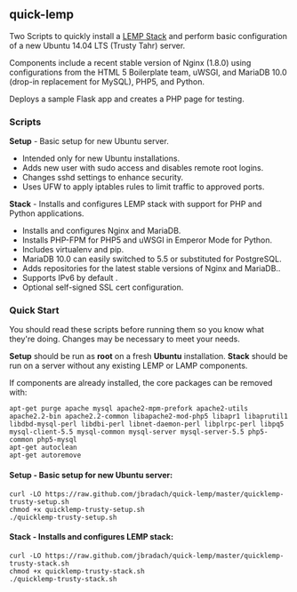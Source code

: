 ## quick-lemp
Two Scripts to quickly install a [LEMP Stack](https://lemp.io) and perform basic configuration of a new Ubuntu 14.04 LTS (Trusty Tahr) server.

Components include a recent stable version of Nginx (1.8.0) using configurations from the HTML 5 Boilerplate team, uWSGI, and MariaDB 10.0 (drop-in replacement for MySQL), PHP5, and Python.

Deploys a sample Flask app and creates a PHP page for testing.


### Scripts
__Setup__ - Basic setup for new Ubuntu server.
  * Intended only for new Ubuntu installations.
  * Adds new user with sudo access and disables remote root logins.
  * Changes sshd settings to enhance security.
  * Uses UFW to apply iptables rules to limit traffic to approved ports.

__Stack__ - Installs and configures LEMP stack with support for PHP and Python applications.
  * Installs and configures Nginx and MariaDB.
  * Installs PHP-FPM for PHP5 and uWSGI in Emperor Mode for Python.
  * Includes virtualenv and pip.
  * MariaDB 10.0 can easily switched to 5.5 or substituted for PostgreSQL.
  * Adds repositories for the latest stable versions of Nginx and MariaDB..
  * Supports IPv6 by default .
  * Optional self-signed SSL cert configuration.

### Quick Start
You should read these scripts before running them so you know what they're
doing. Changes may be necessary to meet your needs.

__Setup__ should be run as __root__ on a fresh __Ubuntu__ installation. __Stack__ should be run on a server without any existing LEMP or LAMP components.

If components are already installed, the core packages can be removed with:
```
apt-get purge apache mysql apache2-mpm-prefork apache2-utils apache2.2-bin apache2.2-common libapache2-mod-php5 libapr1 libaprutil1 libdbd-mysql-perl libdbi-perl libnet-daemon-perl libplrpc-perl libpq5 mysql-client-5.5 mysql-common mysql-server mysql-server-5.5 php5-common php5-mysql
apt-get autoclean
apt-get autoremove
```

#### Setup - Basic setup for new Ubuntu server:
```
curl -LO https://raw.github.com/jbradach/quick-lemp/master/quicklemp-trusty-setup.sh
chmod +x quicklemp-trusty-setup.sh
./quicklemp-trusty-setup.sh
```

#### Stack - Installs and configures LEMP stack:
```
curl -LO https://raw.github.com/jbradach/quick-lemp/master/quicklemp-trusty-stack.sh
chmod +x quicklemp-trusty-stack.sh
./quicklemp-trusty-stack.sh
```
